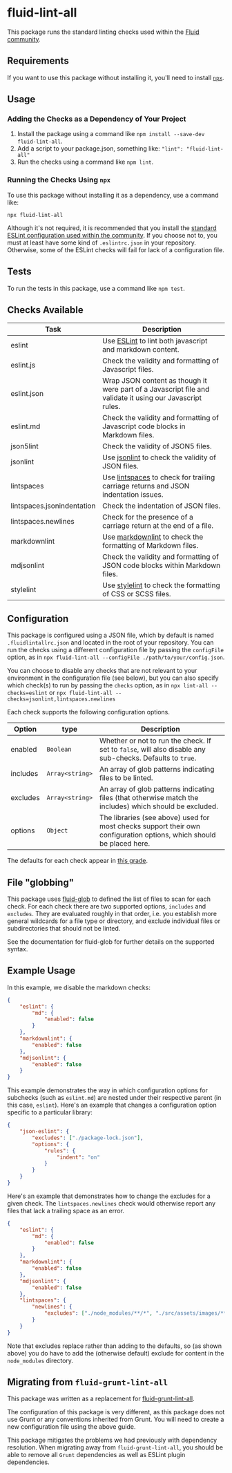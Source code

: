 # fluid-lint-all

This package runs the standard linting checks used within the
[Fluid community](https://fluidproject.org).

## Requirements

If you want to use this package without installing it, you'll need to install [`npx`](https://www.npmjs.com/package/npx).

## Usage

### Adding the Checks as a Dependency of Your Project

1. Install the package using a command like `npm install --save-dev fluid-lint-all`.
2. Add a script to your package.json, something like: ```"lint": "fluid-lint-all"```
3. Run the checks using a command like `npm lint`.

### Running the Checks Using `npx`

To use this package without installing it as a dependency, use a command like:

```npx fluid-lint-all```

Although it's not required, it is recommended that you install the
[standard ESLint configuration used within the community](https://github.com/fluid-project/eslint-config-fluid).  If you
choose not to, you must at least have some kind of `.eslintrc.json` in your repository.  Otherwise, some of the ESLint
checks will fail for lack of a configuration file.

## Tests

To run the tests in this package, use a command like `npm test`.

## Checks Available

| Task                       | Description |
| -------------------------- | ----------- |
| eslint                     | Use [ESLint](https://eslint.org) to lint both javascript and markdown content. |
| eslint.js                  | Check the validity and formatting of Javascript files. |
| eslint.json                | Wrap JSON content as though it were part of a Javascript file and validate it using our Javascript rules. |
| eslint.md                  | Check the validity and formatting of Javascript code blocks in Markdown files. |
| json5lint                  | Check the validity of JSON5 files. |
| jsonlint                   | Use [jsonlint](https://www.npmjs.com/package/jsonlint) to check the validity of JSON files. |
| lintspaces                 | Use [lintspaces](https://github.com/schorfES/node-lintspaces) to check for trailing carriage returns and JSON indentation issues. |
| lintspaces.jsonindentation | Check the indentation of JSON files. |
| lintspaces.newlines        | Check for the presence of a carriage return at the end of a file. |
| markdownlint               | Use [markdownlint](https://github.com/DavidAnson/markdownlint) to check the formatting of Markdown files. |
| mdjsonlint                 | Check the validity and formatting of JSON code blocks within Markdown files. |
| stylelint                  | Use [stylelint](https://stylelint.io) to check the formatting of CSS or SCSS files.|

## Configuration

This package is configured using a JSON file, which by default is named
`.fluidlintallrc.json` and located in the root of your repository.  You can run the checks using
a different configuration file by passing the `configFile` option, as in
`npx fluid-lint-all --configFile ./path/to/your/config.json`.

You can choose to disable any checks that are not relevant to your environment
in the configuration file (see below), but you can also specify which check(s)
to run by passing the `checks` option, as in `npx lint-all --checks=eslint` or
`npx fluid-lint-all --checks=jsonlint,lintspaces.newlines`

Each check supports the following configuration options.

| Option   | type            | Description |
| -------- | --------------- | ----------- |
| enabled  | `Boolean`       | Whether or not to run the check.  If set to `false`, will also disable any sub-checks.  Defaults to `true`. |
| includes | `Array<string>` | An array of glob patterns indicating files to be linted. |
| excludes | `Array<string>` | An array of glob patterns indicating files (that otherwise match the includes) which should be excluded. |
| options  | `Object`        | The libraries (see above) used for most checks support their own configuration options, which should be placed here. |

The defaults for each check appear in [this grade](./src/js/lint-all.js).

## File "globbing"

This package uses [fluid-glob](https://www.npmjs.com/package/fluid-glob) to defined the list of files to scan for each
check.  For each check there are two supported options, `includes` and `excludes`.  They are evaluated roughly in that
order, i.e. you establish more general wildcards for a file type or directory, and exclude individual files or
subdirectories that should not be linted.

See the documentation for fluid-glob for further details on the supported syntax.

## Example Usage

In this example, we disable the markdown checks:

```json
{
    "eslint": {
        "md": {
            "enabled": false
        }
    },
    "markdownlint": {
        "enabled": false
    },
    "mdjsonlint": {
        "enabled": false
    } 
}
```

This example demonstrates the way in which configuration options for subchecks (such as `eslint.md`) are nested under
their respective parent (in this case, `eslint`).  Here's an example that changes a configuration option specific to a
particular library:

```json
{
    "json-eslint": {
        "excludes": ["./package-lock.json"],
        "options": {
            "rules": {
                "indent": "on"
            }
        }
    }
}
```

Here's an example that demonstrates how to change the excludes for a given check.  The `lintspaces.newlines` check would
otherwise report any files that lack a trailing space as an error.

```json
{
    "eslint": {
        "md": {
            "enabled": false
        }
    },
    "markdownlint": {
        "enabled": false
    },
    "mdjsonlint": {
        "enabled": false
    },
    "lintspaces": {
        "newlines": {
            "excludes": ["./node_modules/**/*", "./src/assets/images/**/*"]
        }   
    } 
}
```

Note that excludes replace rather than adding to the defaults, so (as shown above) you do have to add the (otherwise
default) exclude for content in the `node_modules` directory.

## Migrating from `fluid-grunt-lint-all`

This package was written as a replacement for [fluid-grunt-lint-all](https://www.npmjs.com/package/fluid-grunt-lint-all).

The configuration of this package is very different, as this package does not
use Grunt or any conventions inherited from Grunt.  You will need to create a
new configuration file using the above guide.

This package mitigates the problems we had previously with dependency resolution.  When migrating away from
`fluid-grunt-lint-all`, you should be able to remove all `Grunt` dependencies as well as ESLint plugin dependencies.
